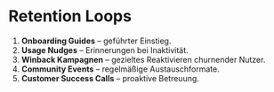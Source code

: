 # Retention Loops

1. **Onboarding Guides** – geführter Einstieg.
2. **Usage Nudges** – Erinnerungen bei Inaktivität.
3. **Winback Kampagnen** – gezieltes Reaktivieren churnender Nutzer.
4. **Community Events** – regelmäßige Austauschformate.
5. **Customer Success Calls** – proaktive Betreuung.
